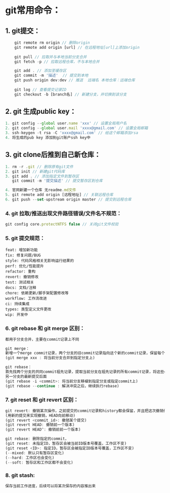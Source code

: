 # git常用命令：

## 1. git提交：

```js
	git remote rm origin // 删除origin
    git remote add origin [url] // 在远程地址[url]上添加origin
	
	git pull // 拉取并与本地当前分支合并
	git fetch -p // 拉取远程仓库，不与本地合并

	git add . // 添加至缓存区
    git commit -m '描述'  // 提交到本地
	git push origin dev:dev // 推送  远端名 本地仓库：远端仓库
    
    git log // 查看提交记录ID
    git checkout -b [branch名] // 新建分支，并切换到该分支
```

## 2. git 生成public key：

```js
1. git config --global user.name 'xxx' // 设置全局用户名
2. git config --global user.mail 'xxxx@gmail.com' // 设置全局邮箱
3. ssh-keygen -t rsa -C 'xxxx@gmail.com' // 给这个邮箱添加rsa
4. 将生成的pub key 添加到git账户ssh key中
```

## 3. git clone后推到自己新仓库：

```js
1. rm -r .git // 删除原有git文件
2. git init // 新建git代码库
3. git add . // 添加指定文件到暂存区
   git commit -m '提交描述' // 提交暂存区到仓库

4. 官网新建一个仓库 无readme.md文件
5. git remote add origin [远程地址] // 关联远程仓库
6. git push --set-upstream origin master // 提交到远程仓库
```

### 4. git 拉取/推送出现文件路径错误/文件名不规范：

```js
git config core.protectNTFS false // 关闭git文件校验
```

### 5. git  提交规范：

```
feat: 增加新功能
fix: 修复问题/BUG
style: 代码风格相关无影响运行结果的
perf: 优化/性能提升
refactor: 重构
revert: 撤销修改
test: 测试相关
docs: 文档/注释
chore: 依赖更新/脚手架配置修改等
workflow: 工作流改进
ci: 持续集成
types: 类型定义文件更改
wip: 开发中
```

### 6. git rebase 和 git merge 区别：

```js
都用于分支合并，主要在commit记录上不同

git merge：
新增一个merge commit记录，两个分支的旧commit记录指向这个新的commit记录，保留每个分支的commit记录
(git merge xxx : 将当前分支合并到指定分支上)

git rebase：
首先找两个分支的共同commit祖先记录，提取当前分支在祖先记录的所有commit记录，将这些commit记录添加到
另一分支的最新提交后面
(git rebase -i <commit>: 将当前分支移植到指定分支或指定commit上)
(git rebase --continue : 解决冲突之后，继续执行rebase)

```

### 7. git reset 和 git revert 区别：

```js
git revert: 撤销某次操作，之前提交的commit记录和history都会保留，并且把这次撤销作为新的提交
(用新的提交来实现撤销，HEAD向前移动)
(git revert <commit_id>: 撤销某个提交)
(git revert HEAD: 撤销前一个版本)
(git revert HEAD^: 撤销前前一个版本)

git rebase: 删除指定的commit，
(git reset: 未指定ID，暂存区会被当前ID版本号覆盖，工作区不变)
(git reset <ID>: 指定ID，暂存区会被指定ID版本号覆盖，工作区不变)
(--mixed: 默认只有暂存区变化)
(--hard: 工作区也会变化)
(--soft: 暂存区和工作区都不会变化)

```

### 8. git stash:
```js
保存当前工作进度，后续可以将某次保存的内容推出来

```
